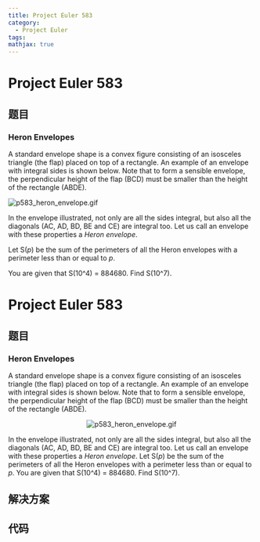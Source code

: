 ```yaml
---
title: Project Euler 583
category:
  - Project Euler
tags:
mathjax: true
---
```

<escape><!-- more --></escape>
    
# Project Euler 583
## 题目
### Heron Envelopes



A standard envelope shape is a convex figure consisting of an isosceles triangle (the flap) placed on top of a rectangle.  An example of an envelope with integral sides is shown below.  Note that to form a sensible envelope, the perpendicular height of the flap (BCD) must be smaller than the height of the rectangle (ABDE).  


<div class="center">
<img src="project/images/p583_heron_envelope.gif" alt="p583_heron_envelope.gif" /></div>


In the envelope illustrated, not only are all the sides integral, but also all the diagonals (AC, AD, BD, BE and CE) are integral too. Let us call an envelope with these properties a <i>Heron envelope</i>.



Let S(<var>p</var>) be the sum of the perimeters of all the Heron envelopes with a perimeter less than or equal to <var>p</var>. 


You are given that S(10^4) = 884680.  Find S(10^7).



# Project Euler 583
## 题目
### Heron Envelopes

A standard envelope shape is a convex figure consisting of an isosceles triangle (the flap) placed on top of a rectangle.  An example of an envelope with integral sides is shown below.  Note that to form a sensible envelope, the perpendicular height of the flap (BCD) must be smaller than the height of the rectangle (ABDE).  
<center><img src="https://projecteuler.net/project/images/p583_heron_envelope.gif" alt="p583_heron_envelope.gif"></center>

In the envelope illustrated, not only are all the sides integral, but also all the diagonals (AC, AD, BD, BE and CE) are integral too. Let us call an envelope with these properties a <i>Heron envelope</i>.
Let S($p$) be the sum of the perimeters of all the Heron envelopes with a perimeter less than or equal to $p$. 
You are given that S(10^4) = 884680. Find S(10^7).


## 解决方案


## 代码


